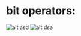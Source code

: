# bit operators:

![alt asd](https://techvidvan.com/tutorials/wp-content/uploads/sites/2/2019/12/types-of-bitwise-operators.jpg) ![alt dsa](https://miro.medium.com/max/544/1*xIxbMeCIPufBSCAEIKAG9A.png)
